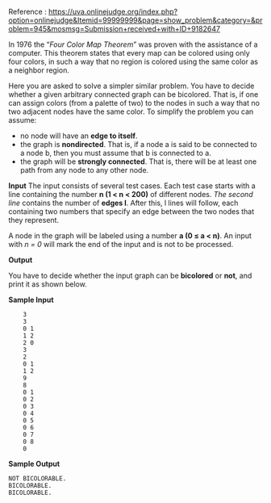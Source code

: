 Reference : https://uva.onlinejudge.org/index.php?option=onlinejudge&Itemid=99999999&page=show_problem&category=&problem=945&mosmsg=Submission+received+with+ID+9182647

In 1976 the “*Four Color Map Theorem*” was proven with the assistance of a computer. This theorem states that every map can be colored using only four colors, in such a way that no region is colored using the same color as a neighbor region.

Here you are asked to solve a simpler similar problem. You have to decide whether a given arbitrary connected graph can be bicolored. That is, if one can assign colors (from a palette of two) to the nodes in such a way that no two adjacent nodes have the same color. To simplify the problem you can assume:

 - no node will have an **edge to itself**.
 - the graph is **nondirected**. That is, if a node a is said to be connected to a node b, then you must assume that b is connected to a.
 - the graph will be **strongly connected**. That is, there will be at least one path from any node to any other node.

**Input**
The input consists of several test cases. Each test case starts with a line containing the number **n (1 < n < 200)** of different nodes. 
*The second line* contains the number of **edges l**. After this, l lines will follow, each containing two numbers that specify an edge between the two nodes that they represent.

A node in the graph will be labeled using a number  **a (0 ≤ a < n)**.
An input with *n = 0* will mark the end of the input and is not to be processed.

**Output**

You have to decide whether the input graph can be **bicolored** or **not**, and print it as shown below.

**Sample Input**
  `````    
      3
      3
      0 1
      1 2
      2 0
      3
      2
      0 1
      1 2
      9
      8
      0 1
      0 2
      0 3
      0 4
      0 5
      0 6
      0 7
      0 8
      0
`````
**Sample Output**

`````
NOT BICOLORABLE.
BICOLORABLE.
BICOLORABLE.
`````
